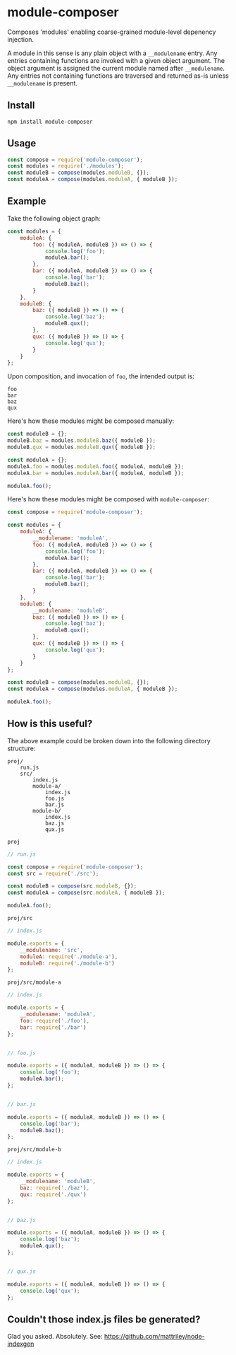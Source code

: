# module-composer

Composes 'modules' enabling coarse-grained module-level depenency injection.

A module in this sense is any plain object with a `__modulename` entry.
Any entries containing functions are invoked with a given object argument. 
The object argument is assigned the current module named after `__modulename`.
Any entries not containing functions are traversed and returned as-is unless `__modulename` is present.

## Install

`npm install module-composer`

## Usage

```js
const compose = require('module-composer');
const modules = require('./modules');
const moduleB = compose(modules.moduleB, {});
const moduleA = compose(modules.moduleA, { moduleB });
```

## Example

Take the following object graph:

```js
const modules = {
    moduleA: {
        foo: ({ moduleA, moduleB }) => () => {
            console.log('foo');
            moduleA.bar();
        },
        bar: ({ moduleA, moduleB }) => () => {
            console.log('bar');
            moduleB.baz();
        }
    },
    moduleB: {
        baz: ({ moduleB }) => () => {
            console.log('baz');
            moduleB.qux();
        },
        qux: ({ moduleB }) => () => {
            console.log('qux');
        }
    }
};
```

Upon composition, and invocation of `foo`, the intended output is:

```
foo
bar
baz
qux
```

Here's how these modules might be composed manually:

```js
const moduleB = {};
moduleB.baz = modules.moduleB.baz({ moduleB });
moduleB.qux = modules.moduleB.qux({ moduleB });

const moduleA = {};
moduleA.foo = modules.moduleA.foo({ moduleA, moduleB });
moduleA.bar = modules.moduleA.bar({ moduleA, moduleB });

moduleA.foo();
```

Here's how these modules might be composed with `module-composer`:

```js
const compose = require('module-composer');

const modules = {
    moduleA: {
        __modulename: 'moduleA',
        foo: ({ moduleA, moduleB }) => () => {
            console.log('foo');
            moduleA.bar();
        },
        bar: ({ moduleA, moduleB }) => () => {
            console.log('bar');
            moduleB.baz();
        }
    },
    moduleB: {
        __modulename: 'moduleB',
        baz: ({ moduleB }) => () => {
            console.log('baz');
            moduleB.qux();
        },
        qux: ({ moduleB }) => () => {
            console.log('qux');
        }
    }
};

const moduleB = compose(modules.moduleB, {});
const moduleA = compose(modules.moduleA, { moduleB });

moduleA.foo();
```

## How is this useful?

The above example could be broken down into the following directory structure:

```
proj/
    run.js
    src/
        index.js
        module-a/
            index.js
            foo.js
            bar.js            
        module-b/
            index.js  
            baz.js
            qux.js                  
```

`proj`

```js
// run.js

const compose = require('module-composer');
const src = require('./src');

const moduleB = compose(src.moduleB, {});
const moduleA = compose(src.moduleA, { moduleB });

moduleA.foo();
```

`proj/src`

```js
// index.js

module.exports = {
    __modulename: 'src',
    moduleA: require('./module-a'),
    moduleB: require('./module-b')
};
```

`proj/src/module-a`

```js
// index.js

module.exports = {
    __modulename: 'moduleA',
    foo: require('./foo'),
    bar: require('./bar')
};


// foo.js

module.exports = ({ moduleA, moduleB }) => () => {
    console.log('foo');
    moduleA.bar();
};


// bar.js

module.exports = ({ moduleA, moduleB }) => () => {
    console.log('bar');
    moduleB.baz();
};
```

`proj/src/module-b`

```js
// index.js

module.exports = {
    __modulename: 'moduleB',
    baz: require('./baz'),
    qux: require('./qux')
};


// baz.js

module.exports = ({ moduleA, moduleB }) => () => {
    console.log('baz');
    moduleA.qux();
};


// qux.js

module.exports = ({ moduleA, moduleB }) => () => {
    console.log('qux');
};
```

## Couldn't those index.js files be generated?

Glad you asked. Absolutely. See: https://github.com/mattriley/node-indexgen

